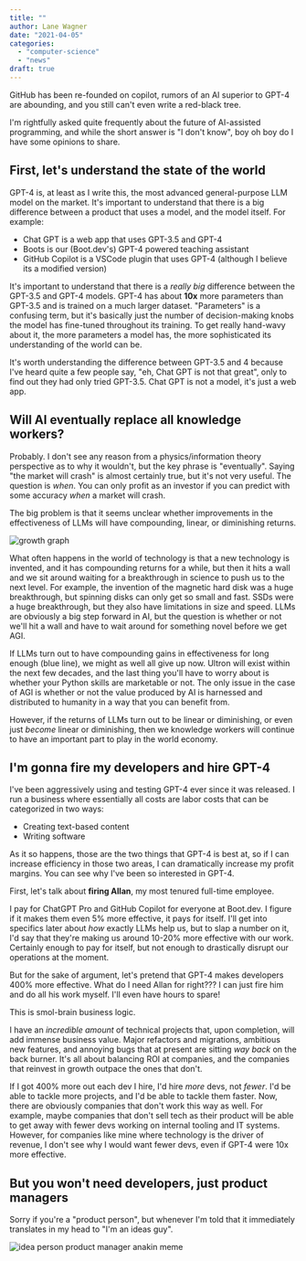 ```yaml
---
title: ""
author: Lane Wagner
date: "2021-04-05"
categories: 
  - "computer-science"
  - "news"
draft: true
---
```


GitHub has been re-founded on copilot, rumors of an AI superior to GPT-4 are abounding, and you still can't even write a red-black tree.

I'm rightfully asked quite frequently about the future of AI-assisted programming, and while the short answer is "I don't know", boy oh boy do I have some opinions to share.

## First, let's understand the state of the world

GPT-4 is, at least as I write this, the most advanced general-purpose LLM model on the market. It's important to understand that there is a big difference between a product that uses a model, and the model itself. For example:

* Chat GPT is a web app that uses GPT-3.5 and GPT-4
* Boots is our (Boot.dev's) GPT-4 powered teaching assistant
* GitHub Copilot is a VSCode plugin that uses GPT-4 (although I believe its a modified version)

It's important to understand that there is a *really big* difference between the GPT-3.5 and GPT-4 models. GPT-4 has about **10x** more parameters than GPT-3.5 and is trained on a much larger dataset. "Parameters" is a confusing term, but it's basically just the number of decision-making knobs the model has fine-tuned throughout its training. To get really hand-wavy about it, the more parameters a model has, the more sophisticated its understanding of the world can be.

It's worth understanding the difference between GPT-3.5 and 4 because I've heard quite a few people say, "eh, Chat GPT is not that great", only to find out they had only tried GPT-3.5. Chat GPT is not a model, it's just a web app.

## Will AI eventually replace all knowledge workers?

Probably. I don't see any reason from a physics/information theory perspective as to why it wouldn't, but the key phrase is "eventually". Saying "the market will crash" is almost certainly true, but it's not very useful. The question is *when*. You can only profit as an investor if you can predict with some accuracy *when* a market will crash.

The big problem is that it seems unclear whether improvements in the effectiveness of LLMs will have compounding, linear, or diminishing returns.

![growth graph](/img/800/growthgraphai.png.webp)

What often happens in the world of technology is that a new technology is invented, and it has compounding returns for a while, but then it hits a wall and we sit around waiting for a breakthrough in science to push us to the next level. For example, the invention of the magnetic hard disk was a huge breakthrough, but spinning disks can only get so small and fast. SSDs were a huge breakthrough, but they also have limitations in size and speed. LLMs are obviously a big step forward in AI, but the question is whether or not we'll hit a wall and have to wait around for something novel before we get AGI.

If LLMs turn out to have compounding gains in effectiveness for long enough (blue line), we might as well all give up now. Ultron will exist within the next few decades, and the last thing you'll have to worry about is whether your Python skills are marketable or not. The only issue in the case of AGI is whether or not the value produced by AI is harnessed and distributed to humanity in a way that you can benefit from.

However, if the returns of LLMs turn out to be linear or diminishing, or even just *become* linear or diminishing, then we knowledge workers will continue to have an important part to play in the world economy.

## I'm gonna fire my developers and hire GPT-4

I've been aggressively using and testing GPT-4 ever since it was released. I run a business where essentially all costs are labor costs that can be categorized in two ways:

* Creating text-based content
* Writing software

As it so happens, those are the two things that GPT-4 is best at, so if I can increase efficiency in those two areas, I can dramatically increase my profit margins. You can see why I've been so interested in GPT-4.

First, let's talk about **firing Allan**, my most tenured full-time employee.

I pay for ChatGPT Pro and GitHub Copilot for everyone at Boot.dev. I figure if it makes them even 5% more effective, it pays for itself. I'll get into specifics later about *how* exactly LLMs help us, but to slap a number on it, I'd say that they're making us around 10-20% more effective with our work. Certainly enough to pay for itself, but not enough to drastically disrupt our operations at the moment.

But for the sake of argument, let's pretend that GPT-4 makes developers 400% more effective. What do I need Allan for right??? I can just fire him and do all his work myself. I'll even have hours to spare!

This is smol-brain business logic.

I have an *incredible amount* of technical projects that, upon completion, will add immense business value. Major refactors and migrations, ambitious new features, and annoying bugs that at present are sitting *way back* on the back burner. It's all about balancing ROI at companies, and the companies that reinvest in growth outpace the ones that don't.

If I got 400% more out each dev I hire, I'd hire *more* devs, not *fewer*. I'd be able to tackle more projects, and I'd be able to tackle them faster. Now, there are obviously companies that don't work this way as well. For example, maybe companies that don't sell tech as their product will be able to get away with fewer devs working on internal tooling and IT systems. However, for companies like mine where technology is the driver of revenue, I don't see why I would want fewer devs, even if GPT-4 were 10x more effective.

## But you won't need developers, just product managers

Sorry if you're a "product person", but whenever I'm told that it immediately translates in my head to "I'm an ideas guy".

![idea person product manager anakin meme](/img/800/anakinpadeproductmanager.png.webp)


